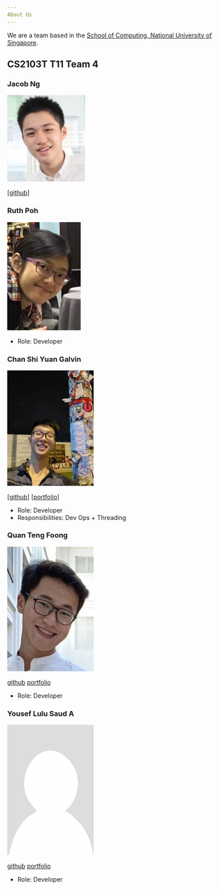 ```yaml
---
About Us
---
```


We are a team based in the [School of Computing, National University of Singapore](http://www.comp.nus.edu.sg).

## CS2103T T11 Team 4

### Jacob Ng

<img src="images/jacobng.png">

[[github](https://github.com/jacobnbh)]

### Ruth Poh

![image](images/ruthpohrp.png?raw=true)

* Role: Developer

### Chan Shi Yuan Galvin

<img src="images/csygalvin.png" width="200px">

[[github](http://github.com/csygalvin)]
[[portfolio](team/johndoe.md)]

* Role: Developer
* Responsibilities: Dev Ops + Threading

### Quan Teng Foong

<img src="images/kaldius.png" width="200px" alt="kaldius_photo">

[github](http://github.com/kaldius)
[portfolio](team/johndoe.md)

* Role: Developer

### Yousef Lulu Saud A

<img src="images/luluyousef.png" width="200px">

[github](https://github.com/luluyousef)
[portfolio](team/johndoe.md)

* Role: Developer
